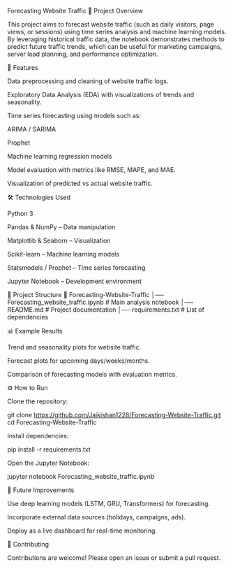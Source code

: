 Forecasting Website Traffic
📌 Project Overview

This project aims to forecast website traffic (such as daily visitors, page views, or sessions) using time series analysis and machine learning models. By leveraging historical traffic data, the notebook demonstrates methods to predict future traffic trends, which can be useful for marketing campaigns, server load planning, and performance optimization.

🚀 Features

Data preprocessing and cleaning of website traffic logs.

Exploratory Data Analysis (EDA) with visualizations of trends and seasonality.

Time series forecasting using models such as:

ARIMA / SARIMA

Prophet

Machine learning regression models

Model evaluation with metrics like RMSE, MAPE, and MAE.

Visualization of predicted vs actual website traffic.

🛠️ Technologies Used

Python 3

Pandas & NumPy – Data manipulation

Matplotlib & Seaborn – Visualization

Scikit-learn – Machine learning models

Statsmodels / Prophet – Time series forecasting

Jupyter Notebook – Development environment

📂 Project Structure
📁 Forecasting-Website-Traffic
│── Forecasting_website_traffic.ipynb   # Main analysis notebook
│── README.md                           # Project documentation
│── requirements.txt                    # List of dependencies

📊 Example Results

Trend and seasonality plots for website traffic.

Forecast plots for upcoming days/weeks/months.

Comparison of forecasting models with evaluation metrics.

⚙️ How to Run

Clone the repository:

git clone https://github.com/Jaikishan1228/Forecasting-Website-Traffic.git
cd Forecasting-Website-Traffic


Install dependencies:

pip install -r requirements.txt


Open the Jupyter Notebook:

jupyter notebook Forecasting_website_traffic.ipynb

📌 Future Improvements

Use deep learning models (LSTM, GRU, Transformers) for forecasting.

Incorporate external data sources (holidays, campaigns, ads).

Deploy as a live dashboard for real-time monitoring.

🤝 Contributing

Contributions are welcome! Please open an issue or submit a pull request.

